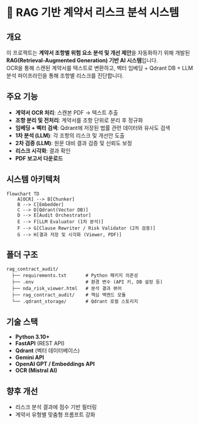 # 📑 RAG 기반 계약서 리스크 분석 시스템

## 개요
이 프로젝트는 **계약서 조항별 위험 요소 분석 및 개선 제안**을 자동화하기 위해 개발된 **RAG(Retrieval-Augmented Generation) 기반 AI 시스템**입니다.  
OCR을 통해 스캔된 계약서를 텍스트로 변환하고, 벡터 임베딩 + Qdrant DB + LLM 분석 파이프라인을 통해 조항별 리스크를 진단합니다.  

## 주요 기능
- **계약서 OCR 처리**: 스캔본 PDF → 텍스트 추출  
- **조항 분리 및 전처리**: 계약서를 조항 단위로 분리 후 정규화  
- **임베딩 + 벡터 검색**: Qdrant에 저장된 법률 관련 데이터와 유사도 검색  
- **1차 분석 (LLM)**: 각 조항의 리스크 및 개선안 도출  
- **2차 검증 (LLM)**: 원문 대비 결과 검증 및 신뢰도 보정  
- **리스크 시각화**: 결과 확인  
- **PDF 보고서 다운로드**

## 시스템 아키텍처
```mermaid
flowchart TD
    A[OCR] --> B[Chunker]
    B --> C[Embedder]
    C --> D[Qdrant(Vector DB)]
    D --> E[Audit Orchestrator]
    E --> F[LLM Evaluator (1차 분석)]
    F --> G[Clause Rewriter / Risk Validator (2차 검증)]
    G --> H[결과 저장 및 시각화 (Viewer, PDF)]
```

## 폴더 구조
```
rag_contract_audit/
  ├── requirements.txt       # Python 패키지 의존성
  ├── .env                   # 환경 변수 (API 키, DB 설정 등)
  ├── nda_risk_viewer.html   # 분석 결과 뷰어
  ├── rag_contract_audit/    # 핵심 백엔드 모듈
  └── .qdrant_storage/       # Qdrant 로컬 스토리지
```

## 기술 스택
- **Python 3.10+**
- **FastAPI** (REST API)
- **Qdrant** (벡터 데이터베이스)
- **Gemini API**
- **OpenAI GPT / Embeddings API**
- **OCR (Mistral AI)**

## 향후 개선
- 리스크 분석 결과에 점수 기반 필터링
- 계약서 유형별 맞춤형 프롬프트 강화
